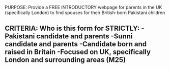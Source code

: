 PURPOSE: Provide a FREE INTRODUCTORY webpage for parents in the UK (specifically London) to find spouses for their British-born Pakistani children

CRITERIA:
Who is this form for STRICTLY:
  -Pakistani candidate and parents
  -Sunni candidate and parents
  -Candidate born and raised in Britain
  -Focused on UK, specifically London and surrounding areas (M25)
  -
